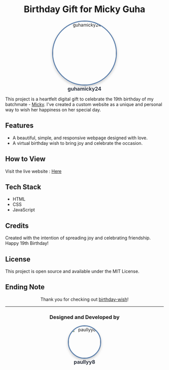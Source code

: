 <div align="center">
  <h1>Birthday Gift for Micky Guha</h1>
  <p align="center">
  <a href="https://github.com/guhamicky24" target="_blank">
    <img src="https://avatars.githubusercontent.com/u/184284906?v=4" alt="guhamicky24" width="200" height="200" style="border-radius: 50%; border: 3px solid #5e81ac; box-shadow: 0 4px 8px rgba(0, 0, 0, 0.2); transition: transform 0.3s ease; object-fit: cover;" />
  </a>
  <br>
  <a href="https://github.com/guhamicky24" target="_blank" style="font-size: 16px; color: #2e3440; text-decoration: none; font-weight: bold;">guhamicky24</a>
</p>
</div>

This project is a heartfelt digital gift to celebrate the 19th birthday of my batchmate - [Micky](https://github.com/guhamicky24). I've created a custom website as a unique and personal way to wish her happiness on her special day.

## Features
- A beautiful, simple, and responsive webpage designed with love.
- A virtual birthday wish to bring joy and celebrate the occasion.

## How to View
Visit the live website : [Here](https://paullyy8.github.io/birthday-wish/)

## Tech Stack
- HTML
- CSS
- JavaScript

## Credits
Created with the intention of spreading joy and celebrating friendship. Happy 19th Birthday!

## **License**

This project is open source and available under the MIT License.

## Ending Note

<p align="center">
  Thank you for checking out <a href="https://github.com/paullyy8/birthday-wish" target="_blank">birthday-wish</a>! <br>
</p>

---

<h3 align="center">Designed and Developed by</h3>

<p align="center">
  <a href="https://github.com/paullyy8" target="_blank">
    <img src="https://avatars.githubusercontent.com/u/129642624?v=4" alt="paullyy8" width="100" height="100" style="border-radius: 50%; border: 3px solid #5e81ac; box-shadow: 0 4px 8px rgba(0, 0, 0, 0.2); transition: transform 0.3s ease; object-fit: cover;" />
  </a>
  <br>
  <a href="https://bento.me/amit-paul" target="_blank" style="font-size: 16px; color: #2e3440; text-decoration: none; font-weight: bold;">paullyy8</a>
</p>